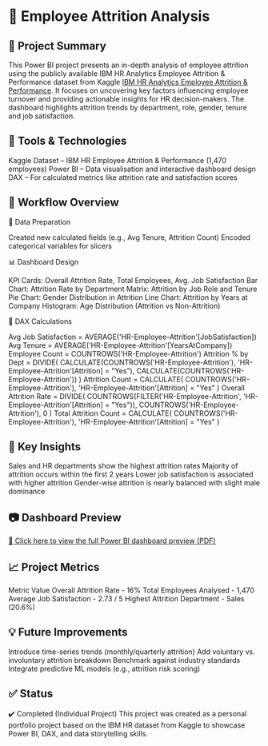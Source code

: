 # 👤 Employee Attrition Analysis


## 🎯 Project Summary

This Power BI project presents an in-depth analysis of employee attrition using the publicly available IBM HR Analytics Employee Attrition & Performance dataset from Kaggle [IBM HR Analytics Employee Attrition & Performance](https://www.kaggle.com/datasets/pavansubhasht/ibm-hr-analytics-attrition-dataset). It focuses on uncovering key factors influencing employee turnover and providing actionable insights for HR decision-makers. The dashboard highlights attrition trends by department, role, gender, tenure and job satisfaction.


## 🔧 Tools & Technologies

Kaggle Dataset – IBM HR Employee Attrition & Performance (1,470 employees)
Power BI – Data visualisation and interactive dashboard design
DAX – For calculated metrics like attrition rate and satisfaction scores


## 🚀 Workflow Overview

📂 Data Preparation

Created new calculated fields (e.g., Avg Tenure, Attrition Count)
Encoded categorical variables for slicers

📊 Dashboard Design

KPI Cards: Overall Attrition Rate, Total Employees, Avg. Job Satisfaction
Bar Chart: Attrition Rate by Department
Matrix: Attrition by Job Role and Tenure
Pie Chart: Gender Distribution in Attrition
Line Chart: Attrition by Years at Company
Histogram: Age Distribution (Attrition vs Non-Attrition)

📐 DAX Calculations

Avg Job Satisfaction = AVERAGE('HR-Employee-Attrition'[JobSatisfaction])
Avg Tenure = AVERAGE('HR-Employee-Attrition'[YearsAtCompany])
Employee Count = COUNTROWS('HR-Employee-Attrition')
Attrition % by Dept = 
DIVIDE(
    CALCULATE(COUNTROWS('HR-Employee-Attrition'), 'HR-Employee-Attrition'[Attrition] = "Yes"),
    CALCULATE(COUNTROWS('HR-Employee-Attrition'))
)
Attrition Count = 
CALCULATE(
    COUNTROWS('HR-Employee-Attrition'),
    'HR-Employee-Attrition'[Attrition] = "Yes"
)
Overall Attrition Rate = 
DIVIDE(
    COUNTROWS(FILTER('HR-Employee-Attrition', 'HR-Employee-Attrition'[Attrition] = "Yes")),
    COUNTROWS('HR-Employee-Attrition'),
    0
)
Total Attrition Count = 
CALCULATE(
    COUNTROWS('HR-Employee-Attrition'),
    'HR-Employee-Attrition'[Attrition] = "Yes"
)


## 🧠 Key Insights

Sales and HR departments show the highest attrition rates
Majority of attrition occurs within the first 2 years
Lower job satisfaction is associated with higher attrition
Gender-wise attrition is nearly balanced with slight male dominance


## 📷 Dashboard Preview

[🔗 Click here to view the full Power BI dashboard preview (PDF)](dashboard/dashboard_preview.pdf)


## 📈 Project Metrics

Metric	Value
Overall Attrition Rate - 16%
Total Employees Analysed - 1,470
Average Job Satisfaction - 2.73 / 5
Highest Attrition Department - Sales (20.6%)


## 💡 Future Improvements

Introduce time-series trends (monthly/quarterly attrition)
Add voluntary vs. involuntary attrition breakdown
Benchmark against industry standards
Integrate predictive ML models (e.g., attrition risk scoring)


## ✅ Status
✔️ Completed (Individual Project)
This project was created as a personal portfolio project based on the IBM HR dataset from Kaggle to showcase Power BI, DAX, and data storytelling skills.
